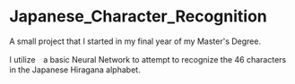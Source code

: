 # Japanese_Character_Recognition

A small project that I started in my final year of my Master's Degree.

I utilize　a basic Neural Network to attempt to recognize the 46 characters in the Japanese Hiragana alphabet.
